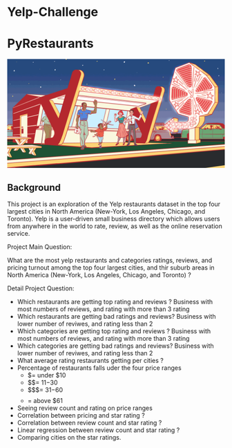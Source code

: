# Yelp-Challenge 

# PyRestaurants
![Yelp](Images/yelp.gif)
## Background

This project is an exploration of the Yelp restaurants dataset in the top four largest cities in North America (New-York, Los Angeles, Chicago, and Toronto).
Yelp is a user-driven small business directory which allows users from anywhere in the world to rate, review, as well as the online reservation service. 

Project Main Question:

What are the most yelp restaurants and categories ratings, reviews, and pricing turnout among the top four largest cities, and thir suburb areas in North America (New-York, Los Angeles, Chicago, and Toronto) ?

Detail Project Question:

* Which restaurants are getting top rating and reviews ? Business with most numbers of reviews, and rating with more than 3 rating
* Which restaurants are getting bad ratings and reviews? Business with lower number of reviwes, and rating less than 2 
* Which categories are getting top rating and reviews ? Business with most numbers of reviews, and rating with more than 3 rating
* Which categories are getting bad ratings and reviews? Business with lower number of reviwes, and rating less than 2 
* What average rating restaurants getting per cities ?
* Percentage of restaurants falls uder the four price ranges 
   - $= under $10
   - $$= $11-$30
   - $$$= $31-$60
   - $$$$= above $61
* Seeing review count and rating on price ranges 
* Correlation between pricing and star rating ?
* Correlation between review count and star rating ?
* Linear regression between review count and star rating ?
* Comparing cities on the star ratings.
